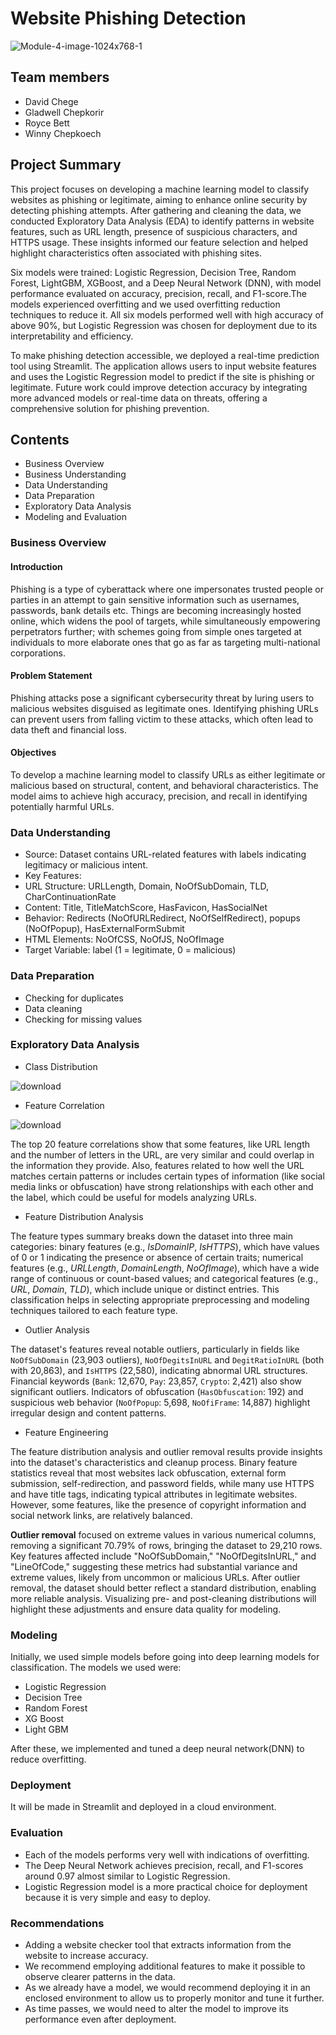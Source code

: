 # Website Phishing Detection
![Module-4-image-1024x768-1](https://github.com/user-attachments/assets/895111b5-fb3c-4638-97b9-7df1089321d7)


## Team members
 - David Chege
 - Gladwell Chepkorir
 - Royce Bett
 - Winny Chepkoech

 ## Project Summary

This project focuses on developing a machine learning model to classify websites as phishing or legitimate, aiming to enhance online security by detecting phishing attempts. After gathering and cleaning the data, we conducted Exploratory Data Analysis (EDA) to identify patterns in website features, such as URL length, presence of suspicious characters, and HTTPS usage. These insights informed our feature selection and helped highlight characteristics often associated with phishing sites. 

Six models were trained: Logistic Regression, Decision Tree, Random Forest, LightGBM, XGBoost, and a Deep Neural Network (DNN), with model performance evaluated on accuracy, precision, recall, and F1-score.The models experienced overfitting and we used overfitting reduction techniques to reduce it. All six models performed well with high accuracy of above 90%, but Logistic Regression was chosen for deployment due to its interpretability and efficiency.

To make phishing detection accessible, we deployed a real-time prediction tool using Streamlit. The application allows users to input website features and uses the Logistic Regression model to predict if the site is phishing or legitimate. Future work could improve detection accuracy by integrating more advanced models or real-time data on threats, offering a comprehensive solution for phishing prevention.


## Contents
 - Business Overview
 - Business Understanding
 - Data Understanding
 - Data Preparation
 - Exploratory Data Analysis
 - Modeling and Evaluation


### Business Overview
#### Introduction
Phishing is a type of cyberattack where one impersonates trusted people or parties in an attempt to gain sensitive information such as usernames, passwords, bank details etc.
Things are becoming increasingly hosted online, which widens the pool of targets, while simultaneously empowering perpetrators further; with schemes going from simple ones targeted at individuals to more elaborate ones that go as far as targeting multi-national corporations.

#### Problem Statement
Phishing attacks pose a significant cybersecurity threat by luring users to malicious websites disguised as legitimate ones. Identifying phishing URLs can prevent users from falling victim to these attacks, which often lead to data theft and financial loss.

#### Objectives
To develop a machine learning model to classify URLs as either legitimate or malicious based on structural, content, and behavioral characteristics. The model aims to achieve high accuracy, precision, and recall in identifying potentially harmful URLs.

### Data Understanding
-	Source: Dataset contains URL-related features with labels indicating legitimacy or malicious intent.
- Key Features:
-	URL Structure: URLLength, Domain, NoOfSubDomain, TLD, CharContinuationRate
-	Content: Title, TitleMatchScore, HasFavicon, HasSocialNet
-	Behavior: Redirects (NoOfURLRedirect, NoOfSelfRedirect), popups (NoOfPopup), HasExternalFormSubmit
-	HTML Elements: NoOfCSS, NoOfJS, NoOfImage
-	Target Variable: label (1 = legitimate, 0 = malicious)

### Data Preparation
- Checking for duplicates
- Data cleaning
- Checking for missing values

### Exploratory Data Analysis
- Class Distribution

![download](https://github.com/user-attachments/assets/bb248592-ef91-4703-b2ca-4d2061642394)

- Feature Correlation

![download](https://github.com/user-attachments/assets/c2af8627-484d-41cd-bd36-9ceeef768c83)

The top 20 feature correlations show that some features, like URL length and the number of letters in the URL, are very similar and could overlap in the information they provide. Also, features related to how well the URL matches certain patterns or includes certain types of information (like social media links or obfuscation) have strong relationships with each other and the label, which could be useful for models analyzing URLs.

- Feature Distribution Analysis

The feature types summary breaks down the dataset into three main categories: binary features (e.g., *IsDomainIP*, *IsHTTPS*), which have values of 0 or 1 indicating the presence or absence of certain traits; numerical features (e.g., *URLLength*, *DomainLength*, *NoOfImage*), which have a wide range of continuous or count-based values; and categorical features (e.g., *URL*, *Domain*, *TLD*), which include unique or distinct entries. This classification helps in selecting appropriate preprocessing and modeling techniques tailored to each feature type.

- Outlier Analysis

The dataset's features reveal notable outliers, particularly in fields like `NoOfSubDomain` (23,903 outliers), `NoOfDegitsInURL` and `DegitRatioInURL` (both with 20,863), and `IsHTTPS` (22,580), indicating abnormal URL structures. Financial keywords (`Bank`: 12,670, `Pay`: 23,857, `Crypto`: 2,421) also show significant outliers. Indicators of obfuscation (`HasObfuscation`: 192) and suspicious web behavior (`NoOfPopup`: 5,698, `NoOfiFrame`: 14,887) highlight irregular design and content patterns. 

- Feature Engineering

The feature distribution analysis and outlier removal results provide insights into the dataset's characteristics and cleanup process. Binary feature statistics reveal that most websites lack obfuscation, external form submission, self-redirection, and password fields, while many use HTTPS and have title tags, indicating typical attributes in legitimate websites. However, some features, like the presence of copyright information and social network links, are relatively balanced. 

**Outlier removal** focused on extreme values in various numerical columns, removing a significant 70.79% of rows, bringing the dataset to 29,210 rows. Key features affected include "NoOfSubDomain," "NoOfDegitsInURL," and "LineOfCode," suggesting these metrics had substantial variance and extreme values, likely from uncommon or malicious URLs. After outlier removal, the dataset should better reflect a standard distribution, enabling more reliable analysis. Visualizing pre- and post-cleaning distributions will highlight these adjustments and ensure data quality for modeling.

### Modeling

Initially, we used simple models before going into deep learning models for classification.
The models we used were:
- Logistic Regression
- Decision Tree
- Random Forest
- XG Boost
- Light GBM

After these, we implemented and tuned a deep neural network(DNN) to reduce overfitting.

### Deployment

It will be made in Streamlit and deployed in a cloud environment.

### Evaluation

 - Each of the models performs very well with indications of overfitting.
 - The Deep Neural Network achieves precision, recall, and F1-scores around 0.97 almost similar to Logistic Regression.
 - Logistic Regression model is a more practical choice for deployment because it is very simple and easy to deploy.

### Recommendations

- Adding a website checker tool that extracts information from the website to increase accuracy.
- We recommend employing additional features to make it possible to observe clearer patterns in the data.
- As we already have a model, we would recommend deploying it in an enclosed environment to allow us to properly monitor and tune it further.
- As time passes, we would need to alter the model to improve its performance even after deployment.
  


